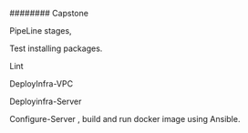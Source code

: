 ######## Capstone 


PipeLine stages,

Test installing packages. 

Lint  

DeployInfra-VPC

Deployinfra-Server 

Configure-Server , build and run docker image using Ansible.



